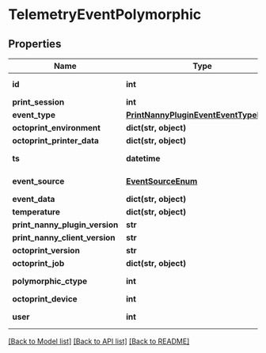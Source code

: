 # TelemetryEventPolymorphic


## Properties
Name | Type | Description | Notes
------------ | ------------- | ------------- | -------------
**id** | **int** |  | [optional] [readonly] 
**print_session** | **int** |  | [optional] 
**event_type** | [**PrintNannyPluginEventEventTypeEnum**](PrintNannyPluginEventEventTypeEnum.md) |  | 
**octoprint_environment** | **dict(str, object)** |  | 
**octoprint_printer_data** | **dict(str, object)** |  | 
**ts** | **datetime** |  | [optional] [readonly] 
**event_source** | [**EventSourceEnum**](EventSourceEnum.md) |  | [optional] [readonly] 
**event_data** | **dict(str, object)** |  | [optional] 
**temperature** | **dict(str, object)** |  | [optional] 
**print_nanny_plugin_version** | **str** |  | 
**print_nanny_client_version** | **str** |  | 
**octoprint_version** | **str** |  | 
**octoprint_job** | **dict(str, object)** |  | [optional] 
**polymorphic_ctype** | **int** |  | [optional] [readonly] 
**octoprint_device** | **int** |  | 
**user** | **int** |  | [optional] [readonly] 

[[Back to Model list]](../README.md#documentation-for-models) [[Back to API list]](../README.md#documentation-for-api-endpoints) [[Back to README]](../README.md)


